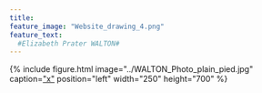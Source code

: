 ```yaml
---
title: 
feature_image: "Website_drawing_4.png"
feature_text: 
  #Elizabeth Prater WALTON# 
---
```


{% include figure.html image="../WALTON_Photo_plain_pied.jpg" caption=["x"](https://epwalton.github.io/research/2022/05/03/dance-style-transitions/) position="left" width="250" height="700" %}
